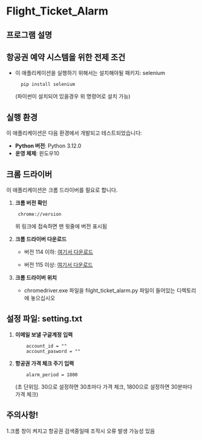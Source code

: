 # Flight_Ticket_Alarm
## 프로그램 설명


## 항공권 예약 시스템을 위한 전제 조건
- 이 애플리케이션을 실행하기 위해서는 설치해야될 패키지: selenium

        pip install selenium 

    (파이썬이 설치되어 있을경우 위 명령어로 설치 가능)


## 실행 환경
이 애플리케이션은 다음 환경에서 개발되고 테스트되었습니다:

- **Python 버전**: Python 3.12.0
- **운영 체제**: 윈도우10


## 크롬 드라이버
이 애플리케이션은 크롬 드라이버를 필요로 합니다. 

1. **크롬 버전 확인**

        chrome://version
    
    위 링크에 접속하면 맨 윗줄에 버전 표시됨


2. **크롬 드라이버 다운로드**

   - 버전 114 이하: [여기서 다운로드](https://chromedriver.chromium.org/downloads)
   
   - 버전 115 이상: [여기서 다운로드](https://googlechromelabs.github.io/chrome-for-testing/)


4. **크롬 드라이버 위치**
   - chromedriver.exe 파일을 filght_ticket_alarm.py 파일이 들어있는 디렉토리에 놓으십시오


## 설정 파일: setting.txt
1. **이메일 보낼 구글계정 입력**
   
           account_id = ""
           account_pasword = ""

4. **항공권 가격 체크 주기 입력**
   
           alarm_period = 1800

   (초 단위임. 30으로 설정하면 30초마다 가격 체크, 1800으로 설정하면 30분마다 가격 체크)


## 주의사항!
1.크롬 창이 켜지고 항공권 검색중일때 조작시 오류 발생 가능성 있음






